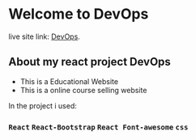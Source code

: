 # Welcome to DevOps

live site link: [DevOps](https://ecstatic-agnesi-bb9200.netlify.app).

## About my react project DevOps
- This is a Educational Website
- This is a online course selling website

In the project i used:

### `React` `React-Bootstrap` `React Font-awesome` `css`